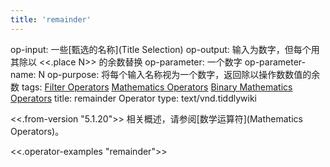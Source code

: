 ```yaml
---
title: 'remainder'
---
```


op-input: 一些[甄选的名称](Title Selection)
op-output: 输入为数字，但每个用其除以 <<.place N>> 的余数替换
op-parameter: 一个数字
op-parameter-name: N
op-purpose: 将每个输入名称视为一个数字，返回除以操作数数值的余数
tags: [Filter Operators](#Filter%20Operators) [Mathematics Operators](#Mathematics%20Operators) [Binary Mathematics Operators](#Binary%20Mathematics%20Operators)
title: remainder Operator
type: text/vnd.tiddlywiki

<<.from-version "5.1.20">> 相关概述，请参阅[数学运算符](Mathematics Operators)。

<<.operator-examples "remainder">>
